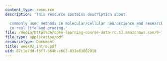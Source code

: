 ```yaml
---
content_type: resource
description: 'This resource contains description about

  commonly used methods in molecular/cellular neuroscience and research is conducted
  in real life and grading.'
file: /media/https%3A/open-learning-course-data-rc.s3.amazonaws.com/9-12-experimental-molecular-neurobiology-fall-2006/87c1e7ddf6f7664bc663832e83882018_week02_intro.pdf
file_type: application/pdf
resourcetype: Document
title: week02_intro.pdf
uid: 87c1e7dd-f6f7-664b-c663-832e83882018
---
```

